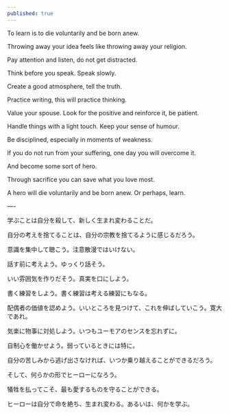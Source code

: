 ```yaml
---
published: true
---
```

To learn is to die voluntarily and be born anew.

Throwing away your idea feels like throwing away your religion.

Pay attention and listen, do not get distracted.

Think before you speak. Speak slowly.

Create a good atmosphere, tell the truth.

Practice writing, this will practice thinking.

Value your spouse. Look for the positive and reinforce it, be patient.

Handle things with a light touch. Keep your sense of humour.

Be disciplined, especially in moments of weakness.

If you do not run from your suffering, one day you will overcome it.

And become some sort of hero.

Through sacrifice you can save what you love most.

A hero will die voluntarily and be born anew. Or perhaps, learn.

—-

学ぶことは自分を殺して、新しく生まれ変わることだ。

自分の考えを捨てることは、自分の宗教を捨てるように感じるだろう。

意識を集中して聴こう。注意散漫ではいけない。

話す前に考えよう。ゆっくり話そう。

いい雰囲気を作りだそう。真実を口にしよう。

書く練習をしよう。書く練習は考える練習にもなる。

配偶者の価値を認めよう。いいところを見つけて、これを伸ばしていこう。寛大であれ。

気楽に物事に対処しよう。いつもユーモアのセンスを忘れずに。

自制心を働かせよう。弱っているときには特に。

自分の苦しみから逃げ出さなければ、いつか乗り越えることができるだろう。

そして、何らかの形でヒーローになろう。

犠牲を払ってこそ、最も愛するものを守ることができる。

ヒーローは自分で命を絶ち、生まれ変わる。あるいは、何かを学ぶ。
